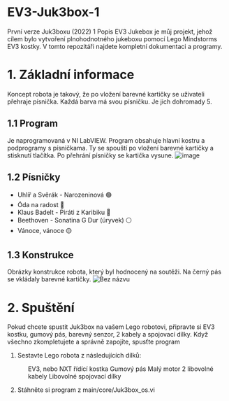 # EV3-Juk3box-1
První verze Juk3boxu (2022)
1 Popis
EV3 Jukebox je můj projekt, jehož cílem bylo vytvoření plnohodnotného jukeboxu pomocí Lego Mindstorms EV3 kostky. V tomto repozitáři najdete kompletní dokumentaci a programy.  
# 1. Základní informace  
Koncept robota je takový, že po vložení barevné kartičky se uživateli přehraje písnička. Každá barva má svou písničku. Je jich dohromady 5. 
## 1.1 Program  
Je naprogramovaná v NI LabVIEW. Program obsahuje hlavní kostru a podprogramy s písničkama. Ty se spouští po vložení barevné kartičky a stisknutí tlačítka. Po přehrání písničky se kartička vysune.
![image](https://github.com/user-attachments/assets/3ccd3016-919b-4a3c-a7b9-038b3d1bcd83)

## 1.2 Písničky  
<ul>
  <li>Uhlíř a Svěrák - Narozeninová 🟢</li>
  <li>Óda na radost 🔴</li>
  <li>Klaus Badelt - Piráti z Karibiku 🔵</li>
  <li>Beethoven - Sonatina G Dur (úryvek) ⚪</li>
  <li>Vánoce, vánoce 🟡</li>
</ul>  

## 1.3 Konstrukce 
Obrázky konstrukce robota, který byl hodnocený na soutěži. Na černý pás se vkládaly barevné kartičky.
![Bez názvu](https://github.com/user-attachments/assets/658cba32-53fe-4e7d-b60e-6aeb5e037f01)

# 2. Spuštění 
Pokud chcete spustit Juk3box na vašem Lego robotovi, připravte si EV3 kostku, gumový pás, barevný senzor, 2 kabely a spojovací dílky. Když všechno zkompletujete a správně zapojíte, spusťte program
1. Sestavte Lego robota z následujících dílků:
   <ul>
     <il>EV3, nebo NXT řídící kostka</il>
     <il>Gumový pás</il>
     <il>Malý motor</il>
     <il>2 libovolné kabely</il>
     <il>Libovolné spojovací dílky</il>
   </ul>

2. Stáhněte si program z main/core/Juk3box_os.vi
   
